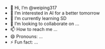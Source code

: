 - 👋 Hi, I’m @weiping317
- 👀 I’m interested in AI for a better tomorrow
- 🌱 I’m currently learning SD
- 💞️ I’m looking to collaborate on ...
- 📫 How to reach me ...
- 😄 Pronouns: ...
- ⚡ Fun fact: ...

<!---
weiping317/weiping317 is a ✨ special ✨ repository because its `README.md` (this file) appears on your GitHub profile.
You can click the Preview link to take a look at your changes.
--->
